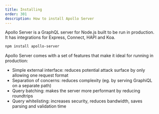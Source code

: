 ```yaml
---
title: Installing
order: 301
description: How to install Apollo Server
---
```


Apollo Server is a GraphQL server for Node.js built to be run in production. It has integrations for Express, Connect, HAPI and Koa.


```txt
npm install apollo-server
```

Apollo Server comes with a set of features that make it ideal for running in production:
- Simple external interface: reduces potential attack surface by only allowing one request format
- Separation of concerns: reduces complexity (eg. by serving GraphiQL on a separate path)
- Query batching: makes the server more performant by reducing roundtrips
- Query whitelisting: increases security, reduces bandwidth, saves parsing and validation time
